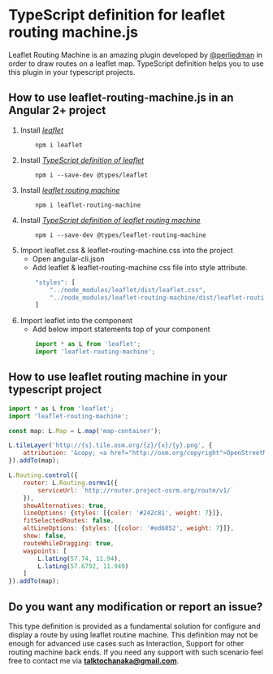 # TypeScript definition for leaflet routing machine.js

Leaflet Routing Machine is an amazing plugin developed by [@perliedman](https://github.com/perliedman/leaflet-routing-machine) in order to draw routes on a leaflet map. TypeScript definition helps you to use this plugin in your typescript projects.

## How to use leaflet-routing-machine.js in an Angular 2+ project 

1. Install [_leaflet_](https://www.npmjs.com/package/leaflet)
    ```npm
        npm i leaflet
    ```
2. Install [_TypeScript definition of leaflet_](https://www.npmjs.com/package/@types/leaflet)
    ```npm
        npm i --save-dev @types/leaflet
    ```
3. Install [_leaflet routing machine_](https://www.npmjs.com/package/leaflet-routing-machine)
    ```npm
        npm i leaflet-routing-machine
    ```
4. Install [_TypeScript definition of leaflet routing machine_](https://www.npmjs.com/package/@types/leaflet-routing-machine)
    ```npm
        npm i --save-dev @types/leaflet-routing-machine
    ```
5. Import leaflet.css & leaflet-routing-machine.css into the project
    - Open angular-cli.json
    - Add leaflet & leaflet-routing-machine css file into style attribute.
    ```javascript
        "styles": [
            "../node_modules/leaflet/dist/leaflet.css",
            "../node_modules/leaflet-routing-machine/dist/leaflet-routing-machine.css"
        ]
    ```
6. Import leaflet into the component
    - Add below import statements top of your component
    ```javascript
        import * as L from 'leaflet';
        import 'leaflet-routing-machine';
    ```
    
## How to use leaflet routing machine in your typescript project

```javascript
import * as L from 'leaflet';
import 'leaflet-routing-machine';

const map: L.Map = L.map('map-container');

L.tileLayer('http://{s}.tile.osm.org/{z}/{x}/{y}.png', {
    attribution: '&copy; <a href="http://osm.org/copyright">OpenStreetMap</a> contributors'
}).addTo(map);

L.Routing.control({
    router: L.Routing.osrmv1({
        serviceUrl: `http://router.project-osrm.org/route/v1/`
    }),
    showAlternatives: true,
    lineOptions: {styles: [{color: '#242c81', weight: 7}]},
    fitSelectedRoutes: false,
    altLineOptions: {styles: [{color: '#ed6852', weight: 7}]},
    show: false,
    routeWhileDragging: true,
    waypoints: [
        L.latLng(57.74, 11.94),
        L.latLng(57.6792, 11.949)
    ]
}).addTo(map);
```

## Do you want any modification or report an issue?

This type definition is provided as a fundamental solution for configure and display a route by using leaflet routine machine. This definition may not be enough for advanced use cases  such as Interaction, Support for other routing machine back ends. If you need any support with such scenario feel free to contact me via [**talktochanaka@gmail.com**](mailto:talktochanaka@gmail.com).

